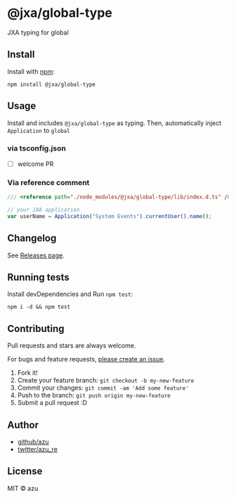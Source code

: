 # @jxa/global-type

JXA typing for global

## Install

Install with [npm](https://www.npmjs.com/):

    npm install @jxa/global-type

## Usage

Install and includes `@jxa/global-type` as typing.
Then, automatically inject `Application` to `global`

### via tsconfig.json

- [ ] welcome PR

### Via reference comment

```ts
/// <reference path="./node_modules/@jxa/global-type/lib/index.d.ts" />

// your JXA application
var userName = Application("System Events").currentUser().name();
```

## Changelog

See [Releases page](https://github.com/JXA-userland/JXA/releases).

## Running tests

Install devDependencies and Run `npm test`:

    npm i -d && npm test

## Contributing

Pull requests and stars are always welcome.

For bugs and feature requests, [please create an issue](https://github.com/JXA-userland/JXA/issues).

1. Fork it!
2. Create your feature branch: `git checkout -b my-new-feature`
3. Commit your changes: `git commit -am 'Add some feature'`
4. Push to the branch: `git push origin my-new-feature`
5. Submit a pull request :D

## Author

- [github/azu](https://github.com/azu)
- [twitter/azu_re](https://twitter.com/azu_re)

## License

MIT © azu
